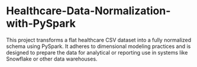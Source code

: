 # Healthcare-Data-Normalization-with-PySpark
This project transforms a flat healthcare CSV dataset into a fully normalized schema using PySpark. It adheres to dimensional modeling practices and is designed to prepare the data for analytical or reporting use in systems like Snowflake or other data warehouses.

